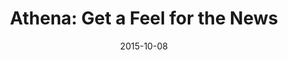 ---
layout: post
title:  "Athena: Get a Feel for the News"
date:   2015-10-08
categories: project
featured: true
featured_img: "../../img/athena-screenshot.png"
---